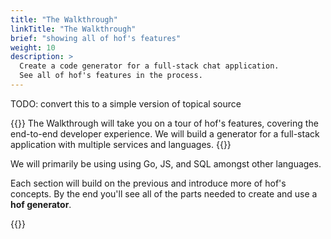 ```yaml
---
title: "The Walkthrough"
linkTitle: "The Walkthrough"
brief: "showing all of hof's features"
weight: 10
description: >
  Create a code generator for a full-stack chat application.
  See all of hof's features in the process.
---
```


TODO: convert this to a simple version of topical source

{{<lead>}}
The Walkthrough will take you on a tour of hof's features,
covering the end-to-end developer experience. 
We will build a generator for a full-stack application
with multiple services and languages.
{{</lead>}}

We will primarily be using using Go, JS, and SQL amongst other languages.

Each section will build on the previous
and introduce more of hof's concepts.
By the end you'll see all of the parts needed
to create and use a __hof generator__.


{{<childpages childBriefs="true">}}
